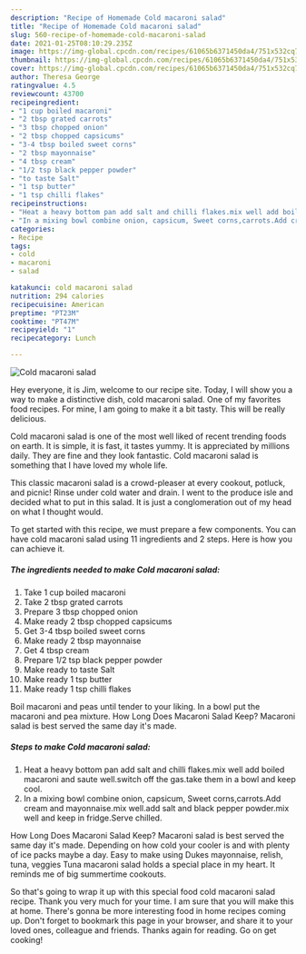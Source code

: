 ```yaml
---
description: "Recipe of Homemade Cold macaroni salad"
title: "Recipe of Homemade Cold macaroni salad"
slug: 560-recipe-of-homemade-cold-macaroni-salad
date: 2021-01-25T08:10:29.235Z
image: https://img-global.cpcdn.com/recipes/61065b6371450da4/751x532cq70/cold-macaroni-salad-recipe-main-photo.jpg
thumbnail: https://img-global.cpcdn.com/recipes/61065b6371450da4/751x532cq70/cold-macaroni-salad-recipe-main-photo.jpg
cover: https://img-global.cpcdn.com/recipes/61065b6371450da4/751x532cq70/cold-macaroni-salad-recipe-main-photo.jpg
author: Theresa George
ratingvalue: 4.5
reviewcount: 43700
recipeingredient:
- "1 cup boiled macaroni"
- "2 tbsp grated carrots"
- "3 tbsp chopped onion"
- "2 tbsp chopped capsicums"
- "3-4 tbsp boiled sweet corns"
- "2 tbsp mayonnaise"
- "4 tbsp cream"
- "1/2 tsp black pepper powder"
- "to taste Salt"
- "1 tsp butter"
- "1 tsp chilli flakes"
recipeinstructions:
- "Heat a heavy bottom pan add salt and chilli flakes.mix well add boiled macaroni and saute well.switch off the gas.take them in a bowl and keep cool."
- "In a mixing bowl combine onion, capsicum, Sweet corns,carrots.Add cream and mayonnaise.mix well.add salt and black pepper powder.mix well and keep in fridge.Serve chilled."
categories:
- Recipe
tags:
- cold
- macaroni
- salad

katakunci: cold macaroni salad 
nutrition: 294 calories
recipecuisine: American
preptime: "PT23M"
cooktime: "PT47M"
recipeyield: "1"
recipecategory: Lunch

---
```



![Cold macaroni salad](https://img-global.cpcdn.com/recipes/61065b6371450da4/751x532cq70/cold-macaroni-salad-recipe-main-photo.jpg)

Hey everyone, it is Jim, welcome to our recipe site. Today, I will show you a way to make a distinctive dish, cold macaroni salad. One of my favorites food recipes. For mine, I am going to make it a bit tasty. This will be really delicious.

Cold macaroni salad is one of the most well liked of recent trending foods on earth. It is simple, it is fast, it tastes yummy. It is appreciated by millions daily. They are fine and they look fantastic. Cold macaroni salad is something that I have loved my whole life.

This classic macaroni salad is a crowd-pleaser at every cookout, potluck, and picnic! Rinse under cold water and drain. I went to the produce isle and decided what to put in this salad. It is just a conglomeration out of my head on what I thought would.


To get started with this recipe, we must prepare a few components. You can have cold macaroni salad using 11 ingredients and 2 steps. Here is how you can achieve it.

<!--inarticleads1-->

##### The ingredients needed to make Cold macaroni salad:

1. Take 1 cup boiled macaroni
1. Take 2 tbsp grated carrots
1. Prepare 3 tbsp chopped onion
1. Make ready 2 tbsp chopped capsicums
1. Get 3-4 tbsp boiled sweet corns
1. Make ready 2 tbsp mayonnaise
1. Get 4 tbsp cream
1. Prepare 1/2 tsp black pepper powder
1. Make ready to taste Salt
1. Make ready 1 tsp butter
1. Make ready 1 tsp chilli flakes


Boil macaroni and peas until tender to your liking. In a bowl put the macaroni and pea mixture. How Long Does Macaroni Salad Keep? Macaroni salad is best served the same day it&#39;s made. 

<!--inarticleads2-->

##### Steps to make Cold macaroni salad:

1. Heat a heavy bottom pan add salt and chilli flakes.mix well add boiled macaroni and saute well.switch off the gas.take them in a bowl and keep cool.
1. In a mixing bowl combine onion, capsicum, Sweet corns,carrots.Add cream and mayonnaise.mix well.add salt and black pepper powder.mix well and keep in fridge.Serve chilled.


How Long Does Macaroni Salad Keep? Macaroni salad is best served the same day it&#39;s made. Depending on how cold your cooler is and with plenty of ice packs maybe a day. Easy to make using Dukes mayonnaise, relish, tuna, veggies Tuna macaroni salad holds a special place in my heart. It reminds me of big summertime cookouts. 

So that's going to wrap it up with this special food cold macaroni salad recipe. Thank you very much for your time. I am sure that you will make this at home. There's gonna be more interesting food in home recipes coming up. Don't forget to bookmark this page in your browser, and share it to your loved ones, colleague and friends. Thanks again for reading. Go on get cooking!
